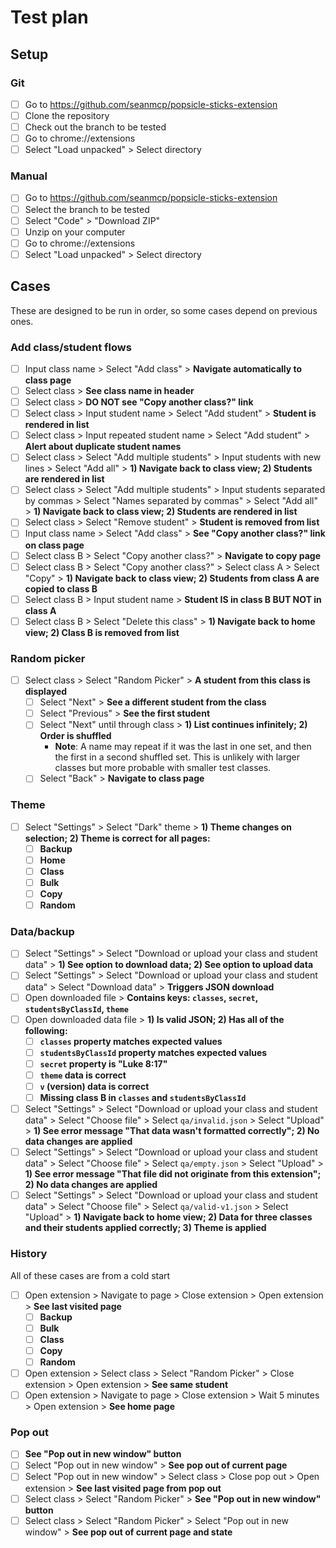 # Test plan

## Setup

### Git

- [ ] Go to https://github.com/seanmcp/popsicle-sticks-extension
- [ ] Clone the repository
- [ ] Check out the branch to be tested
- [ ] Go to chrome://extensions
- [ ] Select "Load unpacked" > Select directory

### Manual

- [ ] Go to https://github.com/seanmcp/popsicle-sticks-extension
- [ ] Select the branch to be tested
- [ ] Select "Code" > "Download ZIP"
- [ ] Unzip on your computer
- [ ] Go to chrome://extensions
- [ ] Select "Load unpacked" > Select directory

## Cases

These are designed to be run in order, so some cases depend on previous ones.

### Add class/student flows

- [ ] Input class name > Select "Add class" > **Navigate automatically to class page**
- [ ] Select class > **See class name in header**
- [ ] Select class > **DO NOT see "Copy another class?" link**
- [ ] Select class > Input student name > Select "Add student" > **Student is rendered in list**
- [ ] Select class > Input repeated student name > Select "Add student" > **Alert about duplicate student names**
- [ ] Select class > Select "Add multiple students" > Input students with new lines > Select "Add all" > **1) Navigate back to class view; 2) Students are rendered in list**
- [ ] Select class > Select "Add multiple students" > Input students separated by commas > Select "Names separated by commas" > Select "Add all" > **1) Navigate back to class view; 2) Students are rendered in list**
- [ ] Select class > Select "Remove student" > **Student is removed from list**
- [ ] Input class name > Select "Add class" > **See "Copy another class?" link on class page**
- [ ] Select class B > Select "Copy another class?" > **Navigate to copy page**
- [ ] Select class B > Select "Copy another class?" > Select class A > Select "Copy" > **1) Navigate back to class view; 2) Students from class A are copied to class B**
- [ ] Select class B > Input student name > **Student IS in class B BUT NOT in class A**
- [ ] Select class B > Select "Delete this class" > **1) Navigate back to home view; 2) Class B is removed from list**

### Random picker

- [ ] Select class > Select "Random Picker" > **A student from this class is displayed**
  - [ ] Select "Next" > **See a different student from the class**
  - [ ] Select "Previous" > **See the first student**
  - [ ] Select "Next" until through class > **1) List continues infinitely; 2) Order is shuffled**
    - **Note**: A name may repeat if it was the last in one set, and then the first in a second shuffled set. This is unlikely with larger classes but more probable with smaller test classes.
  - [ ] Select "Back" > **Navigate to class page**

### Theme

- [ ] Select "Settings" > Select "Dark" theme > **1) Theme changes on selection; 2) Theme is correct for all pages:**
  - [ ] **Backup**
  - [ ] **Home**
  - [ ] **Class**
  - [ ] **Bulk**
  - [ ] **Copy**
  - [ ] **Random**

### Data/backup

- [ ] Select "Settings" > Select "Download or upload your class and student data" > **1) See option to download data; 2) See option to upload data**
- [ ] Select "Settings" > Select "Download or upload your class and student data" > Select "Download data" > **Triggers JSON download**
- [ ] Open downloaded file > **Contains keys: `classes`, `secret`, `studentsByClassId`, `theme`**
- [ ] Open downloaded data file > **1) Is valid JSON; 2) Has all of the following:**
  - [ ] **`classes` property matches expected values**
  - [ ] **`studentsByClassId` property matches expected values**
  - [ ] **`secret` property is "Luke 8:17"**
  - [ ] **`theme` data is correct**
  - [ ] **`v` (version) data is correct**
  - [ ] **Missing class B in `classes` and `studentsByClassId`**
- [ ] Select "Settings" > Select "Download or upload your class and student data" > Select "Choose file" > Select `qa/invalid.json` > Select "Upload" > **1) See error message "That data wasn't formatted correctly"; 2) No data changes are applied**
- [ ] Select "Settings" > Select "Download or upload your class and student data" > Select "Choose file" > Select `qa/empty.json` > Select "Upload" > **1) See error message "That file did not originate from this extension"; 2) No data changes are applied**
- [ ] Select "Settings" > Select "Download or upload your class and student data" > Select "Choose file" > Select `qa/valid-v1.json` > Select "Upload" > **1) Navigate back to home view; 2) Data for three classes and their students applied correctly; 3) Theme is applied**

### History

All of these cases are from a cold start

- [ ] Open extension > Navigate to page > Close extension > Open extension > **See last visited page**
  - [ ] **Backup**
  - [ ] **Bulk**
  - [ ] **Class**
  - [ ] **Copy**
  - [ ] **Random**
- [ ] Open extension > Select class > Select "Random Picker" > Close extension > Open extension > **See same student**
- [ ] Open extension > Navigate to page > Close extension > Wait 5 minutes > Open extension > **See home page**

### Pop out

- [ ] **See "Pop out in new window" button**
- [ ] Select "Pop out in new window" > **See pop out of current page**
- [ ] Select "Pop out in new window" > Select class > Close pop out > Open extension > **See last visited page from pop out**
- [ ] Select class > Select "Random Picker" > **See "Pop out in new window" button**
- [ ] Select class > Select "Random Picker" > Select "Pop out in new window" > **See pop out of current page and state**
